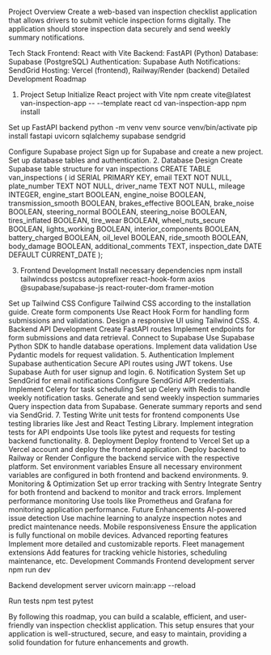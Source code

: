 Project Overview
Create a web-based van inspection checklist application that allows drivers to submit vehicle inspection forms digitally. The application should store inspection data securely and send weekly summary notifications.

Tech Stack
Frontend: React with Vite
Backend: FastAPI (Python)
Database: Supabase (PostgreSQL)
Authentication: Supabase Auth
Notifications: SendGrid
Hosting: Vercel (frontend), Railway/Render (backend)
Detailed Development Roadmap
1. Project Setup
Initialize React project with Vite
npm create vite@latest van-inspection-app -- --template react
cd van-inspection-app
npm install

Set up FastAPI backend
python -m venv venv
source venv/bin/activate
pip install fastapi uvicorn sqlalchemy supabase sendgrid

Configure Supabase project
Sign up for Supabase and create a new project.
Set up database tables and authentication.
2. Database Design
Create Supabase table structure for van inspections
CREATE TABLE van_inspections (
  id SERIAL PRIMARY KEY,
  email TEXT NOT NULL,
  plate_number TEXT NOT NULL,
  driver_name TEXT NOT NULL,
  mileage INTEGER,
  engine_start BOOLEAN,
  engine_noise BOOLEAN,
  transmission_smooth BOOLEAN,
  brakes_effective BOOLEAN,
  brake_noise BOOLEAN,
  steering_normal BOOLEAN,
  steering_noise BOOLEAN,
  tires_inflated BOOLEAN,
  tire_wear BOOLEAN,
  wheel_nuts_secure BOOLEAN,
  lights_working BOOLEAN,
  interior_components BOOLEAN,
  battery_charged BOOLEAN,
  oil_level BOOLEAN,
  ride_smooth BOOLEAN,
  body_damage BOOLEAN,
  additional_comments TEXT,
  inspection_date DATE DEFAULT CURRENT_DATE
);

3. Frontend Development
Install necessary dependencies
npm install tailwindcss postcss autoprefixer react-hook-form axios @supabase/supabase-js react-router-dom framer-motion

Set up Tailwind CSS
Configure Tailwind CSS according to the installation guide.
Create form components
Use React Hook Form for handling form submissions and validations.
Design a responsive UI using Tailwind CSS.
4. Backend API Development
Create FastAPI routes
Implement endpoints for form submissions and data retrieval.
Connect to Supabase
Use Supabase Python SDK to handle database operations.
Implement data validation
Use Pydantic models for request validation.
5. Authentication
Implement Supabase authentication
Secure API routes using JWT tokens.
Use Supabase Auth for user signup and login.
6. Notification System
Set up SendGrid for email notifications
Configure SendGrid API credentials.
Implement Celery for task scheduling
Set up Celery with Redis to handle weekly notification tasks.
Generate and send weekly inspection summaries
Query inspection data from Supabase.
Generate summary reports and send via SendGrid.
7. Testing
Write unit tests for frontend components
Use testing libraries like Jest and React Testing Library.
Implement integration tests for API endpoints
Use tools like pytest and requests for testing backend functionality.
8. Deployment
Deploy frontend to Vercel
Set up a Vercel account and deploy the frontend application.
Deploy backend to Railway or Render
Configure the backend service with the respective platform.
Set environment variables
Ensure all necessary environment variables are configured in both frontend and backend environments.
9. Monitoring & Optimization
Set up error tracking with Sentry
Integrate Sentry for both frontend and backend to monitor and track errors.
Implement performance monitoring
Use tools like Prometheus and Grafana for monitoring application performance.
Future Enhancements
AI-powered issue detection
Use machine learning to analyze inspection notes and predict maintenance needs.
Mobile responsiveness
Ensure the application is fully functional on mobile devices.
Advanced reporting features
Implement more detailed and customizable reports.
Fleet management extensions
Add features for tracking vehicle histories, scheduling maintenance, etc.
Development Commands
Frontend development server
npm run dev

Backend development server
uvicorn main:app --reload

Run tests
npm test
pytest

By following this roadmap, you can build a scalable, efficient, and user-friendly van inspection checklist application. This setup ensures that your application is well-structured, secure, and easy to maintain, providing a solid foundation for future enhancements and growth.
